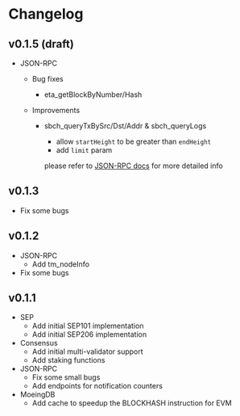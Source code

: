 # Changelog



## v0.1.5 (draft)

* JSON-RPC

  * Bug fixes

    * eta_getBlockByNumber/Hash

  * Improvements

    * sbch_queryTxBySrc/Dst/Addr & sbch_queryLogs

      * allow `startHeight` to be greater than `endHeight`
      * add `limit` param

      please refer to  [JSON-RPC docs](https://github.com/smartbch/docs/blob/main/deverlopers-guide/jsonrpc.md#sbch_queryTxBySrc) for more detailed info





## v0.1.3

* Fix some bugs



## v0.1.2

* JSON-RPC
  * Add tm_nodeInfo
* Fix some bugs



## v0.1.1

* SEP
  * Add initial SEP101 implementation
  * Add initial SEP206 implementation
* Consensus
  * Add initial multi-validator support
  * Add staking functions
* JSON-RPC
  * Fix some small bugs
  * Add endpoints for notification counters
* MoeingDB
  * Add cache to speedup the BLOCKHASH instruction for EVM



